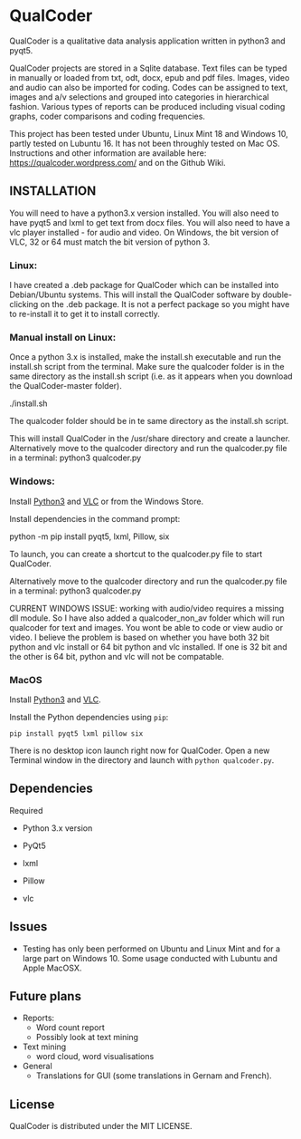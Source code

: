 # QualCoder
QualCoder is a qualitative data analysis application written in python3 and pyqt5.

QualCoder projects are stored in a Sqlite database. Text files can be typed in manually or loaded from txt, odt, docx, epub and  pdf files. Images, video and audio can also be imported for coding. Codes can be assigned to text, images and a/v selections and grouped into categories in hierarchical fashion. Various types of reports can be produced including visual coding graphs, coder comparisons and coding frequencies.

This project has been tested under Ubuntu, Linux Mint 18 and Windows 10, partly tested on Lubuntu 16. It has not been throughly tested on Mac OS.
Instructions and other information are available here: https://qualcoder.wordpress.com/ and on the Github Wiki.

## INSTALLATION
You will need to have a python3.x version installed.
You will also need to have pyqt5 and lxml to get text from docx files.
You will also need to have a vlc player installed - for audio and video. On Windows, the bit version of VLC, 32 or 64 must match the bit version of python 3.

### Linux:

I have created a .deb package for QualCoder which can be installed into Debian/Ubuntu systems. This will install the QualCoder software by double-clicking on the .deb package. It is not a perfect package so you might have to re-install it to get it to install correctly.

### Manual install on Linux:

Once a python 3.x is installed, make the install.sh executable and run the install.sh script from the terminal. Make sure the qualcoder folder is in the same directory as the install.sh script (i.e. as it appears when you download the QualCoder-master folder). 

./install.sh

The qualcoder folder should be in te same directory as the install.sh script.

This will install QualCoder in the /usr/share directory and create a launcher. Alternatively move to the qualcoder directory and run the qualcoder.py file in a terminal: python3 qualcoder.py

### Windows: 

Install [Python3](https://www.python.org/downloads/) and [VLC](https://www.videolan.org/vlc/download-windows.html) or from the Windows Store.

Install dependencies in the command prompt:

python -m pip install pyqt5, lxml, Pillow, six

To launch, you can create a shortcut to the qualcoder.py file to start QualCoder.

Alternatively move to the qualcoder directory and run the qualcoder.py file in a terminal: python3 qualcoder.py

CURRENT WINDOWS ISSUE: working with audio/video requires a missing dll module. So I have also added a qualcoder_non_av folder which will run qualcoder for text and images. You wont be able to code or view audio or video. 
I believe the problem is based on whether you have both 32 bit python and vlc install or 64 bit python and vlc installed. If one is 32 bit and the other is 64 bit, python and vlc will not be compatable.

### MacOS

Install [Python3](https://www.python.org/downloads/) and [VLC](https://www.videolan.org/vlc/).

Install the Python dependencies using `pip`:

`pip install pyqt5 lxml pillow six`

There is no desktop icon launch right now for QualCoder. Open a new Terminal window in the directory and launch with `python qualcoder.py`.

## Dependencies
Required

* Python 3.x version

* PyQt5

* lxml

* Pillow

* vlc

## Issues
* Testing has only been performed on Ubuntu and Linux Mint and for a large part on Windows 10. Some usage conducted with Lubuntu and Apple MacOSX.

## Future plans
* Reports:
    * Word count report
    * Possibly look at text mining
* Text mining
    * word cloud, word visualisations
* General
    * Translations for GUI (some translations in Gernam and French).

## License
QualCoder is distributed under the MIT LICENSE.
